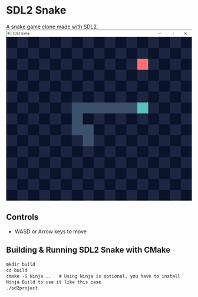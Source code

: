 # SDL2 Snake
A snake game clone made with SDL2.\
![screenshot](ss.png)
## Controls
- WASD or Arrow keys to move
## Building & Running SDL2 Snake with CMake
```
mkdir build
cd build
cmake -G Ninja ..   # Using Ninja is optional, you have to install Ninja Build to use it like this case
./sd2project
```